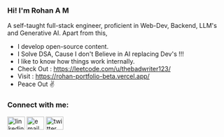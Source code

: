 ### Hi! I'm Rohan A M

A self-taught full-stack engineer, proficient in Web-Dev, Backend, LLM's and Generative AI. Apart from this,

- I develop open-source content.
- I Solve DSA, Cause I don't Believe in AI replacing Dev's !!!
- I like to know how things work internally.
- Check Out : https://leetcode.com/u/thebadwriter123/
- Visit : https://rohan-portfolio-beta.vercel.app/
- Peace Out ✌️

### Connect with me:

<p align="left">
<a href="https://www.linkedin.com/in/rohan-a-m-114850289/" target="blank"><img align="center" src="https://api.iconify.design/simple-icons/linkedin.svg?color=%230a66c2" alt="linkedin" height="30" width="40" /></a>
<a href="mailto:rohanam2000@gmail.com" target="blank"><img align="center" src="https://api.iconify.design/simple-icons/gmail.svg?color=%23c71610" alt="email" height="30" width="40" /></a>
<a href="https://x.com/Rohan_541_LC" target="blank"><img align="center" src="https://api.iconify.design/simple-icons/twitter.svg?color=%231DA1F2" alt="twitter" height="30" width="40" /></a>
</p>
